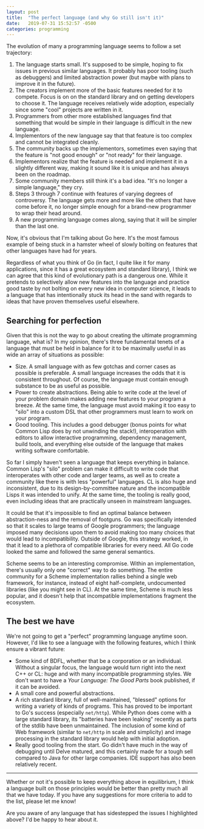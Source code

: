 ```yaml
---
layout: post
title:  "The perfect language (and why Go still isn't it)"
date:   2019-07-31 15:52:57 -0500
categories: programming
---
```


The evolution of many a programming language seems to follow a set trajectory: 

1. The language starts small. It's supposed to be simple, hoping to fix issues in previous similar languages. It probably has poor tooling (such as debuggers) and limited abstraction power (but maybe with plans to improve it in the future). 
2. The creators implement more of the basic features needed for it to compete. Focus is on on the standard library and on getting developers to choose it. The language receives relatively wide adoption, especially since some "cool" projects are written in it.
3. Programmers from other more established languages find that something that would be simple in their language is difficult in the new language. 
4. Implementors of the new language say that that feature is too complex and cannot be integrated cleanly. 
5. The community backs up the implementors, sometimes even saying that the feature is "not good enough" or "not ready" for their language. 
6. Implementors realize that the feature is needed and implement it in a slightly different way, making it sound like it is unique and has always been on the roadmap. 
7. Some community members still think it's a bad idea. "It's no longer a simple language," they cry. 
8. Steps 3 through 7 continue with features of varying degrees of controversy. The language gets more and more like the others that have come before it, no longer simple enough for a brand-new programmer to wrap their head around. 
9. A new programming language comes along, saying that it will be simpler than the last one. 

Now, it's obvious that I'm talking about Go here. It's the most famous example of being stuck in a hamster wheel of slowly bolting on features that other languages have had for years. 

Regardless of what you think of Go (in fact, I quite like it for many applications, since it has a great ecosystem and standard library), I think we can agree that this kind of evolutionary path is a dangerous one. While it pretends to selectively allow new features into the language and practice good taste by not bolting on every new idea in computer science, it leads to a language that has intentionally stuck its head in the sand with regards to ideas that have proven themselves useful elsewhere. 

## Searching for perfection
Given that this is not the way to go about creating the ultimate programming language, what is? In my opinion, there's three fundamental tenets of a language that must be held in balance for it to be maximally useful in as wide an array of situations as possible: 

- Size. A small language with as few gotchas and corner cases as possible is preferable. A small language increases the odds that it is consistent throughout. Of course, the language must contain enough substance to be as useful as possible. 
- Power to create abstractions. Being able to write code at the level of your problem domain makes adding new features to your program a breeze. At the same time, the language must avoid making it too easy to "silo" into a custom DSL that other programmers must learn to work on your program. 
- Good tooling. This includes a good debugger (bonus points for what Common Lisp does by not unwinding the stack!), interoperation with editors to allow interactive programming, dependency management, build tools, and everything else outside of the language that makes writing software comfortable. 

So far I simply haven't seen a language that keeps everything in balance. Common Lisp's "silo" problem can make it difficult to write code that interoperates with other code and larger teams, as well as to create a community like there is with less "powerful" languages. CL is also huge and inconsistent, due to its design-by-committee nature and the incompatible Lisps it was intended to unify. At the same time, the tooling is really good, even including ideas that are practically unseen in mainstream languages. 

It could be that it's impossible to find an optimal balance between abstraction-ness and the removal of footguns. Go was specifically intended so that it scales to large teams of Google programmers; the language imposed many decisions upon  them to avoid making too many choices that would lead to incompatibility. Outside of Google, this strategy worked, in that it lead to a plethora of compatible libraries for every need. All Go code looked the same and followed the same general semantics. 

Scheme seems to be an interesting compromise. Within an implementation, there's usually only one "correct" way to do something. The entire community for a Scheme implementation rallies behind a single web framework, for instance, instead of eight half-complete, undocumented libraries (like you might see in CL). At the same time, Scheme is much less popular, and it doesn't help that incompatible implementations fragment the ecosystem. 

## The best we have
We're not going to get a "perfect" programming language anytime soon. However, I'd like to see a language with the following features, which I think ensure a vibrant future:

- Some kind of BDFL, whether that be a corporation or an individual. Without a singular focus, the language would turn right into the next C++ or CL: huge and with many incompatible programming styles. We don't want to have a *Your Language: The Good Parts* book published, if it can be avoided. 
- A small core and powerful abstractions. 
- A rich standard library, full of well-maintained, "blessed" options for writing a variety of kinds of programs. This has proved to be important to Go's success (especially `net/http`). While Python does come with a large standard library, its "batteries have been leaking" recently as parts of the stdlib have been unmaintained. The inclusion of some kind of Web framework (similar to `net/http` in scale and simplicity) and image processing in the standard library would help with initial adoption. 
- Really good tooling from the start. Go didn't have much in the way of debugging until Delve matured, and this certainly made for a tough sell compared to Java for other large companies. IDE support has also been relatively recent. 

---

Whether or not it's possible to keep everything above in equilibrium, I think a language built on those principles would be better than pretty much all that we have today. If you have any suggestions for more criteria to add to the list, please let me know!

Are you aware of any language that has sidestepped the issues I highlighted above? I'd be happy to hear about it.
